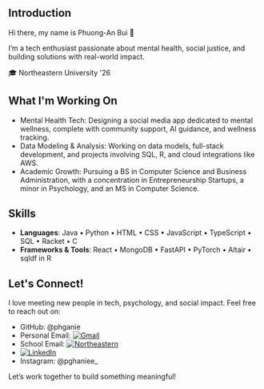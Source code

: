 ## Introduction

Hi there, my name is Phuong-An Bui 👋

I’m a tech enthusiast passionate about mental health, social justice, and building solutions with real-world impact.

🎓 Northeastern University '26

## What I'm Working On

- Mental Health Tech: Designing a social media app dedicated to mental wellness, complete with community support, AI guidance, and wellness tracking.
- Data Modeling & Analysis: Working on data models, full-stack development, and projects involving SQL, R, and cloud integrations like AWS.
- Academic Growth: Pursuing a BS in Computer Science and Business Administration, with a concentration in Entrepreneurship Startups, a minor in Psychology, and an MS in Computer Science.

## Skills

- **Languages**: Java • Python • HTML • CSS • JavaScript • TypeScript • SQL • Racket • C
- **Frameworks & Tools**: React • MongoDB • FastAPI • PyTorch • Altair • sqldf in R

## Let's Connect!

I love meeting new people in tech, psychology, and social impact. Feel free to reach out on:
- GitHub: @phganie
- Personal Email: [![Gmail](https://img.shields.io/badge/Gmail-buihuuphuongan@gmail.com-red?style=flat-square&logo=gmail&logoColor=white)](mailto:buihuuphuongan@gmail.com)
- School Email: [![Northeastern](https://img.shields.io/badge/Email-bui.huu@northeastern.edu-maroon?style=flat-square&logo=gmail&logoColor=white)](mailto:bui.huu@northeastern.edu)
- [![LinkedIn](https://img.shields.io/badge/LinkedIn-PhuongAn-blue?style=flat-square&logo=linkedin)](https://www.linkedin.com/in/phganie)
- Instagram: @pghaniee_

Let’s work together to build something meaningful!
